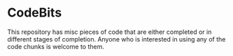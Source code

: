 # CodeBits

This repository has misc pieces of code that are either completed or in different stages of completion.
Anyone who is interested in using any of the code chunks is welcome to them.

